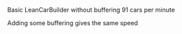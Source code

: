 
Basic LeanCarBuilder without buffering 91 cars per minute

Adding some buffering gives the same speed





